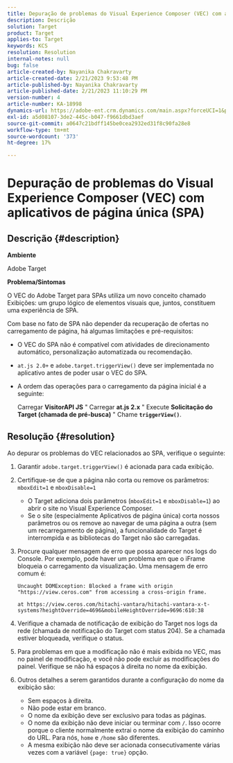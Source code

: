 ```yaml
---
title: Depuração de problemas do Visual Experience Composer (VEC) com aplicativos de página única (SPA)
description: Descrição
solution: Target
product: Target
applies-to: Target
keywords: KCS
resolution: Resolution
internal-notes: null
bug: false
article-created-by: Nayanika Chakravarty
article-created-date: 2/21/2023 9:53:48 PM
article-published-by: Nayanika Chakravarty
article-published-date: 2/21/2023 11:10:29 PM
version-number: 4
article-number: KA-18998
dynamics-url: https://adobe-ent.crm.dynamics.com/main.aspx?forceUCI=1&pagetype=entityrecord&etn=knowledgearticle&id=3a0a8733-32b2-ed11-83fe-6045bd006704
exl-id: a5d08107-3de2-445c-b047-f9661dbd3aef
source-git-commit: a0647c21bdff145be0cea2932ed31f8c90fa28e8
workflow-type: tm+mt
source-wordcount: '373'
ht-degree: 17%

---
```


# Depuração de problemas do Visual Experience Composer (VEC) com aplicativos de página única (SPA)

## Descrição {#description}


<b>Ambiente</b>

Adobe Target

<b>Problema/Sintomas</b>

O VEC do Adobe Target para SPAs utiliza um novo conceito chamado Exibições: um grupo lógico de elementos visuais que, juntos, constituem uma experiência de SPA.

Com base no fato de SPA não depender da recuperação de ofertas no carregamento de página, há algumas limitações e pré-requisitos:

- O VEC do SPA não é compatível com atividades de direcionamento automático, personalização automatizada ou recomendação.
- `at.js 2.0+` e `adobe.target.triggerView()` deve ser implementada no aplicativo antes de poder usar o VEC do SPA.
- A ordem das operações para o carregamento da página inicial é a seguinte:



   Carregar <b>VisitorAPI JS</b> &quot; Carregar <b>at.js 2.x</b> &quot; Execute <b>Solicitação do Target (chamada de pré-busca)</b> &quot; Chame <b>`triggerView()`</b>.



## Resolução {#resolution}


Ao depurar os problemas do VEC relacionados ao SPA, verifique o seguinte:

1. Garantir `adobe.target.triggerView()` é acionada para cada exibição.
2. Certifique-se de que a página não corta ou remove os parâmetros: `mboxEdit=1` e `mboxDisable=1`

   - O Target adiciona dois parâmetros (`mboxEdit=1` e `mboxDisable=1`) ao abrir o site no Visual Experience Composer.
   - Se o site (especialmente Aplicativos de página única) corta nossos parâmetros ou os remove ao navegar de uma página a outra (sem um recarregamento de página), a funcionalidade do Target é interrompida e as bibliotecas do Target não são carregadas.
3. Procure qualquer mensagem de erro que possa aparecer nos logs do Console. Por exemplo, pode haver um problema em que o iFrame bloqueia o carregamento da visualização. Uma mensagem de erro comum é:<br>

   ```
   Uncaught DOMException: Blocked a frame with origin "https://view.ceros.com" from accessing a cross-origin frame.
   
   at https://view.ceros.com/hitachi-vantara/hitachi-vantara-x-t-systems?heightOverride=4696&mobileHeightOverride=9696:610:38
   ```

4. Verifique a chamada de notificação de exibição do Target nos logs da rede (chamada de notificação do Target com status 204). Se a chamada estiver bloqueada, verifique o status.
5. Para problemas em que a modificação não é mais exibida no VEC, mas no painel de modificação, e você não pode excluir as modificações do painel. Verifique se não há espaços à direita no nome da exibição.
6. Outros detalhes a serem garantidos durante a configuração do nome da exibição são:
   - Sem espaços à direita.
   - Não pode estar em branco.
   - O nome da exibição deve ser exclusivo para todas as páginas.
   - O nome da exibição não deve iniciar ou terminar com `/`. Isso ocorre porque o cliente normalmente extrai o nome da exibição do caminho do URL. Para nós, `home` e `/home` são diferentes.
   - A mesma exibição não deve ser acionada consecutivamente várias vezes com a variável `{page: true}` opção.
